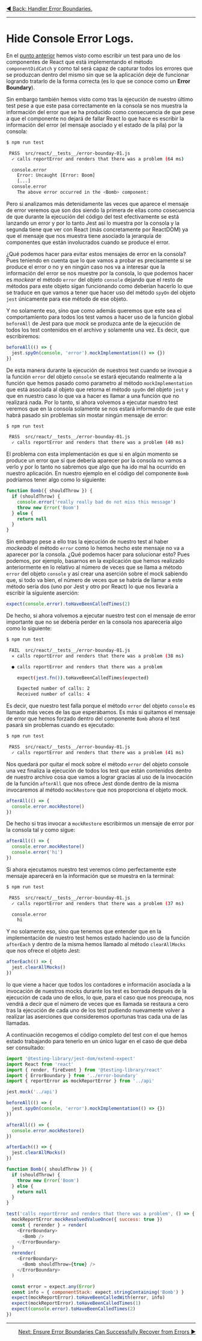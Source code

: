 <p align="left">
 <a href="05_15.md">◀ Back: Handler Error Boundaries.</a>
</p>

---
# Hide Console Error Logs.

En el [punto anterior](./05_15.md) hemos visto como escribir un test para uno de los componentes de React que está implementando el método `componentDidCatch` y como tal será capaz de capturar todos los errores que se produzcan dentro del mismo sin que se la aplicación deje de funcionar logrando tratarlo de la forma correcta (es lo que se conoce como un **Error Boundary**). 

Sin embargo también hemos visto como tras la ejecución de nuestro último test pese a que este pasa correctamente en la consola se nos muestra la información del error que se ha producido como consecuencia de que pese a que el componente no dejará de fallar React lo que hace es escribir la información del error (el mensaje asociado y el estado de la pila) por la consola:

```bash
$ npm run test

 PASS  src/react/__tests__/error-bounday-01.js
  ✓ calls reportError and renders that there was a problem (64 ms)

  console.error
    Error: Uncaught [Error: Boom]
    [...]
  console.error
    The above error occurred in the <Bomb> component:
```

Pero si analizamos más detenidamente las veces que aparece el mensaje de error veremos que son dos siendo la primera de ellas como cosecuencia de que durante la ejecución del código del test efectivamente se está lanzando un error y por lo tanto Jest así lo muestra por la consola y la segunda tiene que ver con React (más concretamente por ReactDOM) ya que el mensaje que nos muestra tiene asociado la jerarquía de componentes que están involucrados cuando se produce el error.

¿Qué podemos hacer para evitar estos mensajes de error en la consola? Pues teniendo en cuenta que lo que vamos a probar es precisamente si se produce el error o no y en ningún caso nos va a interesar que la información del error se nos muestre por la consola, lo que podemos hacer es *mockear* el método `error` del objeto `console` dejando que el resto de métodos para este objeto sigan funcionando como deberían hacerlo lo que se traduce en que vamos a tener que hacer uso del método `spyOn` del objeto `jest` únicamente para ese método de ese objeto.

Y no solamente eso, sino que como además queremos que este sea el comportamiento para todos los test vamos a hacer uso de la función global `beforeAll` de Jest para que *mock* se produzca ante de la ejecución de todos los test contenidos en el archivo y solamente una vez. Es decir, que escribiremos:

```js
beforeAll(() => {
  jest.spyOn(console, 'error').mockImplementation(() => {})
})
```

De esta manera durante la ejecución de nuestros test cuando se invoque a la función `error` del objeto `console` se estará ejecutando realmente a la función que hemos pasado como parametro al método `mockImplementation` que está asociada al objeto que retorna el método `spyOn` del objeto `jest` y que en nuestro caso lo que va a hacer es llamar a una función que no realizará nada. Por lo tanto, si ahora volvemos a ejecutar nuestro test veremos que en la consola solamente se nos estará informando de que este habrá pasado sin problemas sin mostar ningún mensaje de error:

```bash
$ npm run test

 PASS  src/react/__tests__/error-bounday-01.js
  ✓ calls reportError and renders that there was a problem (40 ms)
```

El problema con esta implementación es que si en algún momento se produce un error que sí que debería aparecer por la consola no vamos a verlo y por lo tanto no sabremos que algo que ha ido mal ha ocurrido en nuestro aplicación. En nuestro ejemplo en el código del componente `Bomb` podríamos tener algo como lo siguiente:

```js
function Bomb({ shouldThrow }) {
  if (shouldThrow) {
    console.error('really really bad do not miss this message')
    throw new Error('Boom')
  } else {
    return null
  }
}
```

Sin embargo pese a ello tras la ejecución de nuestro test al haber *mockeado* el método `error` como lo hemos hecho este mensaje no va a aparecer por la consola. ¿Qué podemos hacer para solucionar esto? Pues podemos, por ejemplo, basarnos en la explicación que hemos realizado anteriormente en lo relativo al número de veces que se llama a método `error` del objeto `console` y así crear una aserción sobre el mock sabiendo que, si todo va bien, el número de veces que se habría de llamar a este método sería dos (uno por Jest y otro por React) lo que nos llevaría a escribir la siguiente aserción:

```js
expect(console.error).toHaveBeenCalledTimes(2)
```

De hecho, si ahora volvemos a ejecutar nuestro test con el mensaje de error importante que no se debería perder en la consola nos aparecería algo como lo siguiente:

```bash
$ npm run test

 FAIL  src/react/__tests__/error-bounday-01.js
  ✕ calls reportError and renders that there was a problem (38 ms)

  ● calls reportError and renders that there was a problem

    expect(jest.fn()).toHaveBeenCalledTimes(expected)

    Expected number of calls: 2
    Received number of calls: 4
```

Es decir, que nuestro test falla porque el método `error` del objeto `console` es llamado más veces de las que esperábamos. Es más si quitamos el mensaje de error que hemos forzado dentro del componente `Bomb` ahora el test pasará sin problemas cuando es ejecutado:

```bash
$ npm run test

 PASS  src/react/__tests__/error-bounday-01.js
  ✓ calls reportError and renders that there was a problem (41 ms)
```

Nos quedará por quitar el mock sobre el método `error` del objeto console una vez finaliza la ejecución de todos los test que están contenidos dentro de nuestro archivo cosa que vamos a lograr gracias al uso de la invocación de la función `afterAll` que nos ofrece Jest donde dentro de la misma invocaremos al método `mockRestore` que nos proporciona el objeto mock.

```js
afterAll(() => {
  console.error.mockRestore()
})
```

De hecho si tras invocar a `mockRestore` escribirmos un mensaje de error por la consola tal y como sigue:

```js
afterAll(() => {
  console.error.mockRestore()
  console.error('hi')
})
```

Si ahora ejecutamos nuestro test veremos cómo perfectamente este mensaje aparecerá en la información que se muestra en la terminal:

```bash
$ npm run test

 PASS  src/react/__tests__/error-bounday-01.js
  ✓ calls reportError and renders that there was a problem (37 ms)

  console.error
    hi
```

Y no solamente eso, sino que tenemos que entender que en la implementación de nuestro test hemos estado haciendo uso de la función `afterEach` y dentro de la misma hemos llamado al método `clearAllMocks` que nos ofrece el objeto Jest:

```js
afterEach(() => {
  jest.clearAllMocks()
})
```

lo que viene a hacer que todos los contadores e información asociada a la invocación de nuestros mocks durante los test es borrada después de la ejecución de cada uno de ellos, lo que, para el caso que nos preocupa, nos vendrá a decir que el número de veces que es llamada se restaura a cero tras la ejecución de cada uno de los test pudiendo nuevamente volver a realizar las aserciones que consideremos oportunas tras cada una de las llamadas.

A continuación recogemos el código completo del test con el que hemos estado trabajando para tenerlo en un único lugar en el caso de que deba ser consultado:

```js
import '@testing-library/jest-dom/extend-expect'
import React from 'react'
import { render, fireEvent } from '@testing-library/react'
import { ErrorBoundary } from '../error-boundary'
import { reportError as mockReportError } from '../api'

jest.mock('../api')

beforeAll(() => {
  jest.spyOn(console, 'error').mockImplementation(() => {})
})

afterAll(() => {
  console.error.mockRestore()
})

afterEach(() => {
  jest.clearAllMocks()
})

function Bomb({ shouldThrow }) {
  if (shouldThrow) {
    throw new Error('Boom')
  } else {
    return null
  }
}

test('calls reportError and renders that there was a problem', () => {
  mockReportError.mockResolvedValueOnce({ success: true })
  const { rerender } = render(
    <ErrorBoundary>
      <Bomb />
    </ErrorBoundary>
  )
  rerender(
    <ErrorBoundary>
      <Bomb shouldThrow={true} />
    </ErrorBoundary>
  )

  const error = expect.any(Error)
  const info = { componentStack: expect.stringContaining('Bomb') }
  expect(mockReportError).toHaveBeenCalledWith(error, info)
  expect(mockReportError).toHaveBeenCalledTimes(1)
  expect(console.error).toHaveBeenCalledTimes(2)
})
```


















---

<p align="right">
 <a href="05_17.md">Next: Ensure Error Boundaries Can Successfully Recover from Errors ▶</a>
</p>
